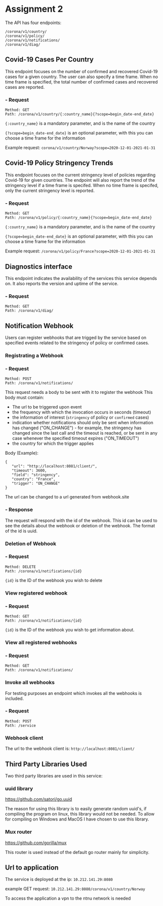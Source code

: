 # Assignment 2

The API has four endpoints: 
```
/corona/v1/country/
/corona/v1/policy/
/corona/v1/notifications/
/corona/v1/diag/
```

## Covid-19 Cases Per Country

This endpoint focuses on the number of confirmed and recovered Covid-19 cases for a given country. The user can also specify a time frame.
When no time frame is specified, the total number of confirmed cases and recovered cases are reported.

### - Request
```
Method: GET
Path: /corona/v1/country/{:country_name}{?scope=begin_date-end_date}
```

```{:country_name}``` is a mandatory parameter, and is the name of the country

```{?scope=begin_date-end_date}``` is an optional parameter, with this you can choose a time frame for the information

Example request: ```corona/v1/country/Norway?scope=2020-12-01-2021-01-31```

## Covid-19 Policy Stringency Trends

This endpoint focuses on the current stringency level of policies regarding Covid-19 for given countries. The endpoint will also report the trend of the stringency level if a time frame is specifed. When no time frame is specifed, only the current stringency level is reported.

### - Request

```
Method: GET
Path: /corona/v1/policy/{:country_name}{?scope=begin_date-end_date}
```

```{:country_name}``` is a mandatory parameter, and is the name of the country

```{?scope=begin_date-end_date}``` is an optional parameter, with this you can choose a time frame for the information

Example request: ```/corona/v1/policy/France?scope=2020-12-01-2021-01-31```

## Diagnostics interface

This endpoint indicates the availability of the services this service depends on. It also reports the version and uptime of the service.

### - Request

```
Method: GET
Path: /corona/v1/diag/
```

## Notification Webhook

Users can register webhooks that are trigged by the service based on specified events related to the stringency of policy or confirmed cases.

### Registrating a Webhook

### - Request

```
Method: POST
Path: /corona/v1/notifications/
```
This request needs a body to be sent with it to register the webhook
This body must contain:
 * The url to be triggered upon event
 * the frequency with which the invocation occurs in seconds (timeout)
 * the information of interest (`stringency` of policy or `confirmed` cases)
 * indication whether notifications should only be sent when information has changed ("ON_CHANGE") - for example, the stringency has changed since the last call and the timeout is reached, or be sent in any case whenever the specified timeout expires ("ON_TIMEOUT")
 * the country for which the trigger applies

 Body (Example):
```
{
   "url": "http://localhost:8081/client/",
   "timeout": 3600,
   "field": "stringency",
   "country": "France",
   "trigger": "ON_CHANGE"
}
```
The url can be changed to a url generated from webhook.site
### - Response

The request will respond with the id of the webhook. This id can be used to see the details about the webhook or deletion of the webhook.
The format of the id is uuid.

### Deletion of Webhook

### - Request

```
Method: DELETE
Path: /corona/v1/notifications/{id}
```

```{id}``` is the ID of the webhook you wish to delete

### View registered webhook

### - Request

```
Method: GET
Path: /corona/v1/notifications/{id}
```

```{id}``` is the ID of the webhook you wish to get information about.

### View all registered webhooks

### - Request

```
Method: GET
Path: /corona/v1/notifications/
```

### Invoke all webhooks
For testing purposes an endpoint which invokes all the webhooks is included.

### - Request
```
Method: POST
Path: /service
```

### Webhook client

The url to the webhook client is:
```http://localhost:8081/client/```


## Third Party Libraries Used

Two third party libraries are used in this service:

### uuid library
https://github.com/satori/go.uuid

The reason for using this library is to easily generate random uuid's, if compiling the program on linux, this library would not be needed.
To allow for compiling on Windows and MacOS I have chosen to use this library.

### Mux router
https://github.com/gorilla/mux

This router is used instead of the default go router mainly for simplicity.

## Url to application

The service is deployed at the ip:
```10.212.141.29:8080```

example GET request: ```10.212.141.29:8080/corona/v1/country/Norway```

To access the application a vpn to the ntnu network is needed
